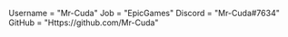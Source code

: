 Username = "Mr-Cuda"
Job = "EpicGames"
Discord = "Mr-Cuda#7634"
GitHub = "Https://github.com/Mr-Cuda"
